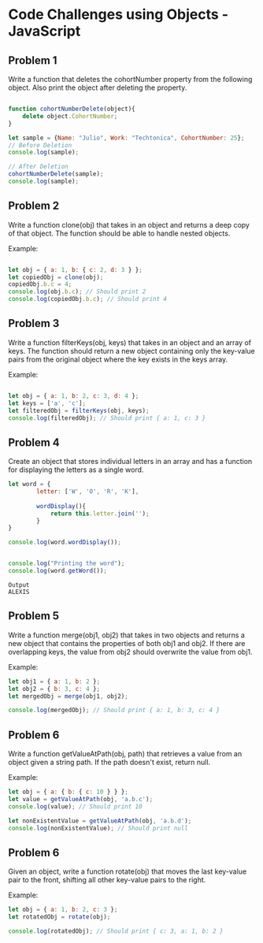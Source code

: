 # Code Challenges using Objects - JavaScript

## Problem 1

Write a function that deletes the cohortNumber property from the following object. Also print the object after deleting the property.

```javascript

function cohortNumberDelete(object){
    delete object.CohortNumber;
}

let sample = {Name: "Julio", Work: "Techtonica", CohortNumber: 25};
// Before Deletion
console.log(sample);

// After Deletion
cohortNumberDelete(sample);
console.log(sample);
```

## Problem 2

Write a function clone(obj) that takes in an object and returns a deep copy of that object. The function should be able to handle nested objects.

Example:

```javascript

let obj = { a: 1, b: { c: 2, d: 3 } };
let copiedObj = clone(obj);
copiedObj.b.c = 4;
console.log(obj.b.c); // Should print 2
console.log(copiedObj.b.c); // Should print 4
```

## Problem 3

Write a function filterKeys(obj, keys) that takes in an object and an array of keys. The function should return a new object containing only the key-value pairs from the original object where the key exists in the keys array.

Example:

```javascript

let obj = { a: 1, b: 2, c: 3, d: 4 };
let keys = ['a', 'c'];
let filteredObj = filterKeys(obj, keys);
console.log(filteredObj); // Should print { a: 1, c: 3 }
```

## Problem 4

Create an object that stores individual letters in an array and has a function for displaying the letters as a single word.

```javascript
let word = {
        letter: ['W', 'O', 'R', 'K'],
        
        wordDisplay(){
            return this.letter.join('');
        }
}

console.log(word.wordDisplay());


console.log("Printing the word");
console.log(word.getWord());
```

```
Output
ALEXIS
```

## Problem 5

Write a function merge(obj1, obj2) that takes in two objects and returns a new object that contains the properties of both obj1 and obj2. If there are overlapping keys, the value from obj2 should overwrite the value from obj1.

Example:

```javascript
let obj1 = { a: 1, b: 2 };
let obj2 = { b: 3, c: 4 };
let mergedObj = merge(obj1, obj2);

console.log(mergedObj); // Should print { a: 1, b: 3, c: 4 }
```

## Problem 6

Write a function getValueAtPath(obj, path) that retrieves a value from an object given a string path. If the path doesn't exist, return null.

Example:

```javascript
let obj = { a: { b: { c: 10 } } };
let value = getValueAtPath(obj, 'a.b.c');
console.log(value); // Should print 10

let nonExistentValue = getValueAtPath(obj, 'a.b.d');
console.log(nonExistentValue); // Should print null
```

## Problem 6

Given an object, write a function rotate(obj) that moves the last key-value pair to the front, shifting all other key-value pairs to the right.

Example:

```javascript
let obj = { a: 1, b: 2, c: 3 };
let rotatedObj = rotate(obj);

console.log(rotatedObj); // Should print { c: 3, a: 1, b: 2 }
```
